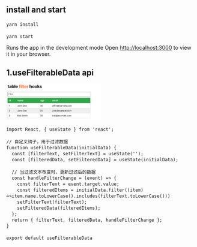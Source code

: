 
## install and start
```
yarn install

yarn start
```
Runs the app in the development mode Open [http://localhost:3000](http://localhost:3000) to view it in your browser.

## 1.useFilterableData api

<img src="./public/filterTable.png" width="50%">

```
import React, { useState } from 'react';
 
// 自定义钩子，用于过滤数据
function useFilterableData(initialData) {
  const [filterText, setFilterText] = useState('');
  const [filteredData, setFilteredData] = useState(initialData);
 
  // 当过滤文本改变时，更新过滤后的数据
  const handleFilterChange = (event) => {
    const filterText = event.target.value;
    const filteredItems = initialData.filter((item) =>item.name.toLowerCase().includes(filterText.toLowerCase()))
    setFilterText(filterText);
    setFilteredData(filteredItems);
  };
  return { filterText, filteredData, handleFilterChange };
}

export default useFilterableData
```

